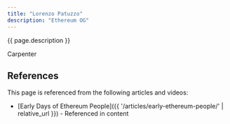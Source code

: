 ```yaml
---
title: "Lorenzo Patuzzo"
description: "Ethereum OG"
---
```


{{ page.description }}

Carpenter

## References

This page is referenced from the following articles and videos:

- [Early Days of Ethereum People]({{ '/articles/early-ethereum-people/' | relative_url }}) - Referenced in content
